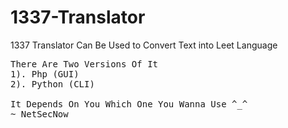 # 1337-Translator
1337 Translator Can Be Used to Convert Text into Leet Language 
<pre>
There Are Two Versions Of It
1). Php (GUI)
2). Python (CLI)

It Depends On You Which One You Wanna Use ^_^
~ NetSecNow
</pre>


